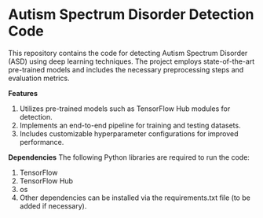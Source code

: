 # Autism Spectrum Disorder Detection Code
This repository contains the code for detecting Autism Spectrum Disorder (ASD) using deep learning techniques. The project employs state-of-the-art pre-trained models and includes the necessary preprocessing steps and evaluation metrics.

**Features**
1. Utilizes pre-trained models such as TensorFlow Hub modules for detection.
2. Implements an end-to-end pipeline for training and testing datasets.
3. Includes customizable hyperparameter configurations for improved performance.

**Dependencies**
The following Python libraries are required to run the code:
1. TensorFlow
2. TensorFlow Hub
3. os
4. Other dependencies can be installed via the requirements.txt file (to be added if necessary).
